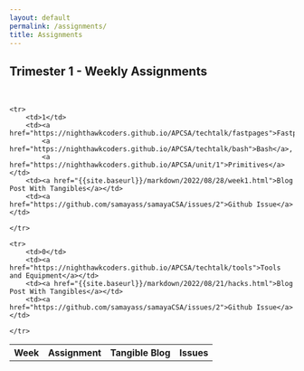 ```yaml
---
layout: default
permalink: /assignments/
title: Assignments
---
```

## Trimester 1 - Weekly Assignments
 <br>
<table>
    <tr>
     <th>Week</th>
     <th>Assignment</th>
     <th>Tangible Blog</th>
     <th>Issues</th>
    </tr>

    <tr>
        <td>1</td>
        <td><a href="https://nighthawkcoders.github.io/APCSA/techtalk/fastpages">Fastpages</a>,
            <a href="https://nighthawkcoders.github.io/APCSA/techtalk/bash">Bash</a>,
            <a href="https://nighthawkcoders.github.io/APCSA/unit/1">Primitives</a></td>
        <td><a href="{{site.baseurl}}/markdown/2022/08/28/week1.html">Blog Post With Tangibles</a></td>
        <td><a href="https://github.com/samayass/samayaCSA/issues/2">Github Issue</a></td>
        
    </tr>

    <tr>
        <td>0</td>
        <td><a href="https://nighthawkcoders.github.io/APCSA/techtalk/tools">Tools and Equipment</a></td>
        <td><a href="{{site.baseurl}}/markdown/2022/08/21/hacks.html">Blog Post With Tangibles</a></td>
        <td><a href="https://github.com/samayass/samayaCSA/issues/2">Github Issue</a></td>
        
    </tr>


    
</table>

